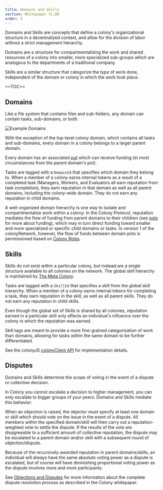 ```yaml
---
title: Domains and Skills
section: Whitepaper TL;DR
order: 5
---
```


Domains and Skills are concepts that define a colony's organizational structure in a decentralized context, and allow for the division of labor without a strict management hierarchy.

Domains are a structure for compartmentalizing the work and shared resources of a colony into smaller, more specialized sub-groups which are analogous to the departments of a traditional company.

Skills are a similar structure that categorize the _type_ of work done, independent of the domain or colony in which the work took place.

==TOC==

## Domains
Like a file system that contains files and sub-folders, any domain can contain tasks, sub-domains, or both.

![Example Domains](img/domains_1.png)

With the exception of the top-level colony domain, which contains all tasks and sub-domains, every domain in a colony belongs to a larger parent domain.

Every domain has an associated [pot](/colonynetwork/whitepaper-tldr-pots-and-funding/) which can receive funding (in most circumstances from the parent domain's pot).

Tasks are tagged with a `DomainId` that specifies which domain they belong to. When a member of a colony earns internal tokens as a result of a completed task (Managers, Workers, and Evaluators all earn reputation from task completion), they earn reputation in that domain as well as all parent domains, including the colony-wide domain. They do not earn any reputation in child domains.

A well-organized domain hierarchy is one way to isolate and compartmentalize work within a colony: In the Colony Protocol, reputation mediates the flow of funding from parent domains to their children (see [pots](/colonynetwork/whitepaper-tldr-pots-and-funding/) for more about funding), which may in turn direct funding toward smaller and more specialized or specific child domains or tasks. In version 1 of the colonyNetwork, however, the flow of funds between domain pots is permissioned based on [Colony Roles](/colonyjs/topics-colony-roles/).

## Skills
Skills do not exist within a particular colony, but instead are a single structure available to all colonies on the network. The global skill hierarchy is maintained by [The Meta Colony](/colonynetwork/whitepaper-tldr-the-meta-colony-and-clny/).

Tasks are tagged with a `SkillId` that specifies a skill from the global skill hierarchy. When a member of a colony earns internal tokens for completing a task, they earn reputation in the skill, as well as all parent skills. They do not earn any reputation in child skills.

Even though the global set of Skills is shared by all colonies, reputation earned in a particular skill only affects an individual's influence over the colony in which the reputation was earned.

Skill tags are meant to provide a more fine-grained categorization of work than domains, allowing for tasks within the same domain to be further differentiated.

See the colonyJS [colonyClient API](/colonyjs/api-colonyclient/) for implementation details.

## Disputes
Domains and Skills determine the scope of voting in the event of a dispute or collective decision.

In Colony you cannot escalate a decision to higher management, you can only escalate to bigger groups of your peers. Domains and Skills mediate this behavior.

When an objection is raised, the objector must specify at least one domain or skill which should vote on the issue in the event of a dispute. All members within the specified domain/skill will then carry out a reputation-weighted vote to settle the dispute. If the results of the vote are disagreeable to a sufficient amount of collective reputation, the dispute may be escalated to a parent domain and/or skill with a subsequent round of objection/dispute.

Because of the recursively-awarded reputation in parent domains/skills, an individual will always have the same absolute voting power as a dispute is escalated, but of course will have diminishing proportional voting power as the dispute involves more and more participants.

See [Objections and Disputes](/colonynetwork/whitepaper-tldr-objections-and-disputes/) for more information about the complete dispute resolution process as described in the Colony whitepaper.
